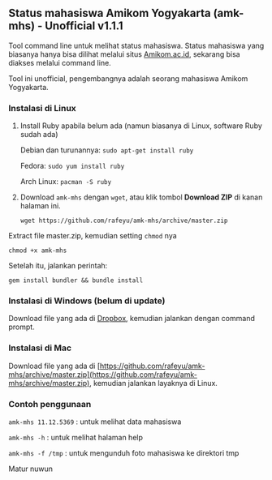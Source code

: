 ## Status mahasiswa Amikom Yogyakarta (amk-mhs) - Unofficial v1.1.1

Tool command line untuk melihat status mahasiswa. Status mahasiswa yang biasanya hanya bisa dilihat melalui situs [Amikom.ac.id](http://amikom.ac.id), sekarang bisa diakses melalui command line.

Tool ini unofficial, pengembangnya adalah seorang mahasiswa Amikom Yogyakarta.

### Instalasi di Linux
1. Install Ruby apabila belum ada (namun biasanya di Linux, software Ruby sudah ada)

    Debian dan turunannya: `sudo apt-get install ruby`

    Fedora: `sudo yum install ruby`

    Arch Linux: `pacman -S ruby`

2. Download `amk-mhs` dengan `wget`, atau klik tombol **Download ZIP** di kanan halaman ini.

    `wget https://github.com/rafeyu/amk-mhs/archive/master.zip`


Extract file master.zip, kemudian setting `chmod` nya

`chmod +x amk-mhs`

Setelah itu, jalankan perintah:

`gem install bundler && bundle install`

### Instalasi di Windows (belum di update)
Download file yang ada di [Dropbox](https://www.dropbox.com/s/91aame9lw7ul48f/amk-mhs.exe), kemudian jalankan dengan command prompt.

### Instalasi di Mac
Download file yang ada di [https://github.com/rafeyu/amk-mhs/archive/master.zip](https://github.com/rafeyu/amk-mhs/archive/master.zip), kemudian jalankan layaknya di Linux.


### Contoh penggunaan
`amk-mhs 11.12.5369` : untuk melihat data mahasiswa

`amk-mhs -h` : untuk melihat halaman help

`amk-mhs -f /tmp` : untuk mengunduh foto mahasiswa ke direktori tmp

Matur nuwun
